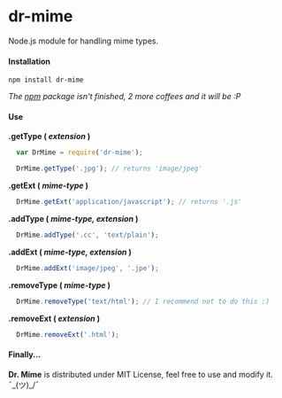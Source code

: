dr-mime
=======

Node.js module for handling mime types.

#### Installation

`npm install dr-mime`

_The [npm](http://npmjs.org) package isn't finished, 2 more coffees and it will be :P_

#### Use

**.getType ( _extension_ )**

``` js
  var DrMime = require('dr-mime');

  DrMime.getType('.jpg'); // returns 'image/jpeg'

```

**.getExt ( _mime-type_ )**

``` js
  DrMime.getExt('application/javascript'); // returns '.js'
```

**.addType ( _mime-type, extension_ )**

``` js
  DrMime.addType('.cc', 'text/plain');
```

**.addExt ( _mime-type, extension_ )**

``` js
  DrMime.addExt('image/jpeg', '.jpe');
```

**.removeType ( _mime-type_ )**

``` js
  DrMime.removeType('text/html'); // I recommend not to do this :)
```

**.removeExt ( _extension_ )**

``` js
  DrMime.removeExt('.html');
```

#### Finally...

**Dr. Mime** is distributed under MIT License, feel free to use and modify it. ¯\_(ツ)_/¯
